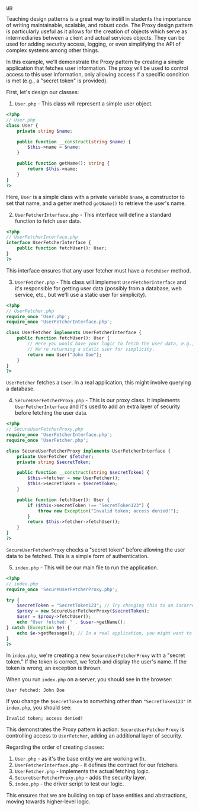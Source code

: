 [up](../README.md)

Teaching design patterns is a great way to instill in students the importance of writing maintainable, scalable, and robust code. The Proxy design pattern is particularly useful as it allows for the creation of objects which serve as intermediaries between a client and actual services objects. They can be used for adding security access, logging, or even simplifying the API of complex systems among other things.

In this example, we'll demonstrate the Proxy pattern by creating a simple application that fetches user information. The proxy will be used to control access to this user information, only allowing access if a specific condition is met (e.g., a "secret token" is provided). 

First, let's design our classes:

1. `User.php` - This class will represent a simple user object.

```php
<?php
// User.php
class User {
    private string $name;

    public function __construct(string $name) {
        $this->name = $name;
    }

    public function getName(): string {
        return $this->name;
    }
}
?>
```

Here, `User` is a simple class with a private variable `$name`, a constructor to set that name, and a getter method `getName()` to retrieve the user's name.

2. `UserFetcherInterface.php` - This interface will define a standard function to fetch user data.

```php
<?php
// UserFetcherInterface.php
interface UserFetcherInterface {
    public function fetchUser(): User;
}
?>
```

This interface ensures that any user fetcher must have a `fetchUser` method.

3. `UserFetcher.php` - This class will implement `UserFetcherInterface` and it's responsible for getting user data (possibly from a database, web service, etc., but we'll use a static user for simplicity).

```php
<?php
// UserFetcher.php
require_once 'User.php';
require_once 'UserFetcherInterface.php';

class UserFetcher implements UserFetcherInterface {
    public function fetchUser(): User {
        // Here you would have your logic to fetch the user data, e.g., from a database.
        // We're returning a static user for simplicity.
        return new User("John Doe");
    }
}
?>
```

`UserFetcher` fetches a `User`. In a real application, this might involve querying a database.

4. `SecureUserFetcherProxy.php` - This is our proxy class. It implements `UserFetcherInterface` and it's used to add an extra layer of security before fetching the user data.

```php
<?php
// SecureUserFetcherProxy.php
require_once 'UserFetcherInterface.php';
require_once 'UserFetcher.php';

class SecureUserFetcherProxy implements UserFetcherInterface {
    private UserFetcher $fetcher;
    private string $secretToken;

    public function __construct(string $secretToken) {
        $this->fetcher = new UserFetcher();
        $this->secretToken = $secretToken;
    }

    public function fetchUser(): User {
        if ($this->secretToken !== "SecretToken123") {
            throw new Exception("Invalid token; access denied!");
        }
        return $this->fetcher->fetchUser();
    }
}
?>
```

`SecureUserFetcherProxy` checks a "secret token" before allowing the user data to be fetched. This is a simple form of authentication.

5. `index.php` - This will be our main file to run the application.

```php
<?php
// index.php
require_once 'SecureUserFetcherProxy.php';

try {
    $secretToken = "SecretToken123"; // Try changing this to an incorrect token to test the security.
    $proxy = new SecureUserFetcherProxy($secretToken);
    $user = $proxy->fetchUser();
    echo "User fetched: " . $user->getName();
} catch (Exception $e) {
    echo $e->getMessage(); // In a real application, you might want to handle exceptions differently.
}
?>
```

In `index.php`, we're creating a new `SecureUserFetcherProxy` with a "secret token." If the token is correct, we fetch and display the user's name. If the token is wrong, an exception is thrown.

When you run `index.php` on a server, you should see in the browser:
```
User fetched: John Doe
```

If you change the `$secretToken` to something other than `"SecretToken123"` in `index.php`, you should see:
```
Invalid token; access denied!
```

This demonstrates the Proxy pattern in action: `SecureUserFetcherProxy` is controlling access to `UserFetcher`, adding an additional layer of security.

Regarding the order of creating classes:
1. `User.php` - as it's the base entity we are working with.
2. `UserFetcherInterface.php` - it defines the contract for our fetchers.
3. `UserFetcher.php` - implements the actual fetching logic.
4. `SecureUserFetcherProxy.php` - adds the security layer.
5. `index.php` - the driver script to test our logic.

This ensures that we are building on top of base entities and abstractions, moving towards higher-level logic.
